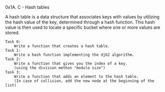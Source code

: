 0x1A. C - Hash tables

A hash table is a data structure that associates keys with values by utilizing the hash value of the key, determined through a hash function. This hash value is then used to locate a specific bucket where one or more values are stored.

	Task 0:
		Write a function that creates a hash table.
	Task 1:
		Write a hash function implementing the djb2 algorithm.
	Task 2:
		Write a function that gives you the index of a key.
		(using the division methon "modulo size")
	Task 3:
		Write a function that adds an element to the hash table.
		(In case of collision, add the new node at the beginning of the list)

